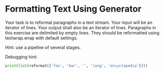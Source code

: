# Formatting Text Using Generator

Your task is to reformat paragraphs in a text stream.
Your input will be an iterator of lines.
Your output shall also be an iterator of lines.
Paragraphs in this exercise are delimited by empty lines.
They should be reformatted using textwrap.wrap with default settings.

Hint: use a pipeline of several stages.

Debugging hint:

```python
print(list(reformat(['foo', 'bar', '', 'long', 'encyclopedia'])))
```

